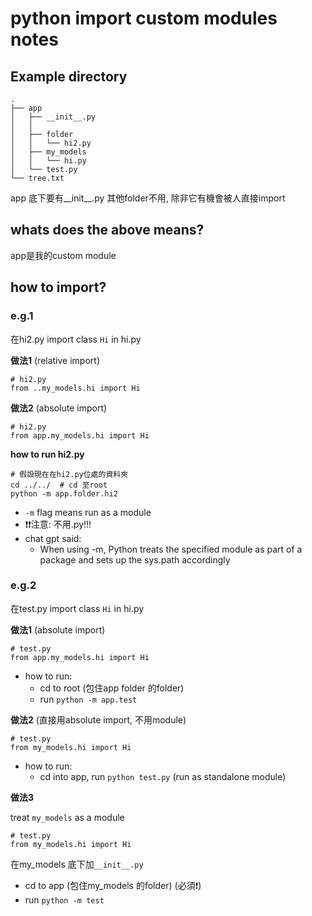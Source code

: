 # python import custom modules notes

## Example directory
```
.
├── app
│   ├── __init__.py
│   │ 
│   ├── folder
│   │   └── hi2.py
│   ├── my_models
│   │   └── hi.py
│   └── test.py
└── tree.txt

```
app 底下要有__init__.py
其他folder不用, 除非它有機會被人直接import

## whats does the above means?
app是我的custom module



## how to import?
### e.g.1
在hi2.py import class `Hi` in hi.py

**做法1** (relative import)

```
# hi2.py
from ..my_models.hi import Hi
```

**做法2** (absolute import)
```
# hi2.py
from app.my_models.hi import Hi
```

**how to run hi2.py**
```
# 假設現在在hi2.py位處的資料夾
cd ../../  # cd 至root
python -m app.folder.hi2
```
- `-m` flag means run as a module
- ❗❗注意: 不用.py!!!
- chat gpt said:
  - When using -m, Python treats the specified module as part of a package and sets up the sys.path accordingly

### e.g.2
在test.py import class `Hi` in hi.py

**做法1** (absolute import)
```
# test.py
from app.my_models.hi import Hi
```
- how to run:
  - cd to root (包住app folder 的folder)
  - run `python -m app.test`

**做法2** (直接用absolute import, 不用module)

```
# test.py
from my_models.hi import Hi
```
- how to run:
  - cd  into app, run `python test.py` (run as standalone module)

**做法3** 

treat `my_models` as a module
```
# test.py
from my_models.hi import Hi
```
在my_models 底下加`__init__.py`
- cd to app (包住my_models 的folder) (必須❗)
- run `python -m test`
